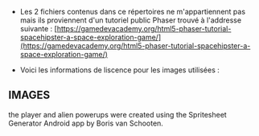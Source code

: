 - Les 2 fichiers contenus dans ce répertoires ne m'appartiennent pas mais ils proviennent d'un tutoriel public Phaser trouvé à l'addresse suivante : 
[https://gamedevacademy.org/html5-phaser-tutorial-spacehipster-a-space-exploration-game/](https://gamedevacademy.org/html5-phaser-tutorial-spacehipster-a-space-exploration-game/)

- Voici les informations de liscence pour les images utilisées : 

IMAGES
------

the player and alien powerups were created using the Spritesheet Generator Android app by Boris van Schooten.
